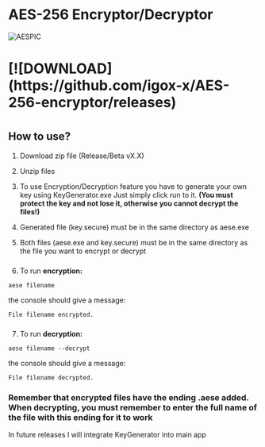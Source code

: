 # AES-256 Encryptor/Decryptor

![AESPIC](https://i.imgur.com/x3MADsE.png)

###

<h1></h1>


<h1>[![DOWNLOAD](https://github.com/igox-x/AES-256-encryptor/releases)</h1>


#


<h2 align="left">How to use?</h2>

1. Download zip file (Release/Beta vX.X)

2. Unzip files

3. To use Encryption/Decryption feature you have to generate your own key using KeyGenerator.exe Just simply click run to it.
<b>(You must protect the key and not lose it, otherwise you cannot decrypt the files!)</b>

4. Generated file (key.secure) must be in the same directory as aese.exe

5. Both files (aese.exe and key.secure) must be in the same directory as the file you want to encrypt or decrypt

###

6. To run <b>encryption:</b>

```shell
aese filename
```
the console should give a message:

```shell
File filename encrypted.
```

###

7. To run <b>decryption:</b>

```shell
aese filename --decrypt
```
the console should give a message:

```shell
File filename decrypted.
```
<h3>Remember that encrypted files have the ending .aese added. When decrypting, you must remember to enter the full name of the file with this ending for it to work</h3>

In future releases I will integrate KeyGenerator into main app
